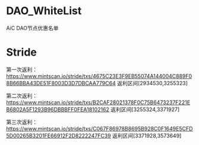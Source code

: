 # DAO_WhiteList
AiC DAO节点优惠名单
# Stride
第一次返利：https://www.mintscan.io/stride/txs/4675C23E3F9EB55074A144004C889F08B66BBA43DE51F8003D3D7DBCAA779C64 返利区间[2934530,3255323]

第二次返利：https://www.mintscan.io/stride/txs/B2CAF28021378F0C75B6473237F221EB6802A5F1293B96DBBBFF0FEA18102162 返利区间[3255324,3371927]

第三次返利：https://www.mintscan.io/stride/txs/C067F86978B8695B928C0F1649E5CFD5D00265B3201FE66912F2D8222247FC39 返利区间[3371928,3573649]

